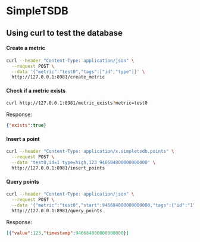 # SimpleTSDB

## Using curl to test the database

#### Create a metric

```bash
curl --header "Content-Type: application/json" \
  --request POST \
  --data '{"metric":"test0","tags":["id","type"]}' \
  http://127.0.0.1:8981/create_metric
```

#### Check if a metric exists

```bash
curl http://127.0.0.1:8981/metric_exists?metric=test0
```

Response:
```json
{"exists":true}
```

#### Insert a point

```bash
curl --header "Content-Type: application/x.simpletsdb.points" \
  --request POST \
  --data 'test0,id=1 type=high,123 946684800000000000' \
  http://127.0.0.1:8981/insert_points
```

#### Query points

```bash
curl --header "Content-Type: application/json" \
  --request POST \
  --data '{"metric":"test0","start":946684800000000000,"tags":{"id":"1"}}' \
  http://127.0.0.1:8981/query_points
```

Response:

```json
[{"value":123,"timestamp":946684800000000000}]
```